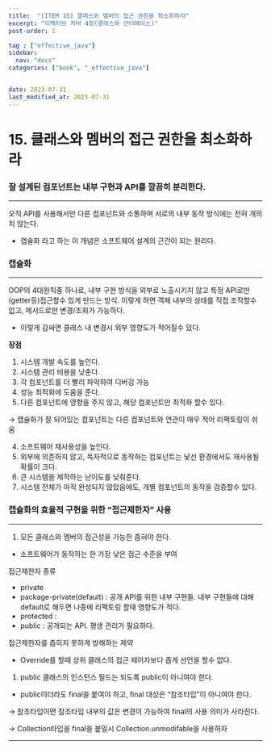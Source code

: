 ```yaml
---
title:  "[ITEM 15] 클래스와 멤버의 접근 권한을 최소화하라"
excerpt: "이펙티브 자바 4장(클래스와 인터페이스)"
post-order: 1                                

tag : ["effective_java"]
sidebar:
  nav: "docs"
categories: ["book", "_effective_java"]


date: 2023-07-31
last_modified_at: 2023-07-31
---
```

# 15. 클래스와 멤버의 접근 권한을 최소화하라


### 잘 설계된 컴포넌트는 내부 구현과 API를 깔끔히 분리한다.

---

오직 API를 사용해서만 다른 컴포넌트와 소통하며 서로의 내부 동작 방식에는 전혀 개의치 않는다.

- 캡슐화 라고 하는 이 개념은 소프트웨어 설계의 근간이 되는 원리다.

### 캡슐화

---

OOP의 4대원칙중 하나로, 내부 구현 방식을 외부로 노출시키지 않고 특정 API로만(getter등)접근할수 있게 만드는 방식. 이렇게 하면 객체 내부의 상태를 직접 조작할수 없고, 메서드로만 변경/조회가 가능하다.

- 이렇게 감싸면 클래스 내 변경시 외부 영향도가 적어질수 있다.

**장점**

1. 시스템 개발 속도를 높인다.
2. 시스템 관리 비용을 낮춘다.
  1. 각 컴포넌트를 더 빨리 파악하여 디버깅 가능
3. 성능 최적화에 도움을 준다.
  1. 다른 컴포넌트에 영향을 주지 않고, 해당 컴포넌트만 최적화 할수 있다.

   → 캡슐화가 잘 되어있는 컴포넌트는 다른 컴포넌트와 연관이 매우 적어 리팩토링이 쉬움

4. 소프트웨어 재사용성을 높인다.
  1. 외부에 의존하지 않고, 독자적으로 동작하는 컴포넌트는 낯선 환경에서도 재사용될 확률이 크다.
5. 큰 시스템을 제작하는 난이도를 낮춰준다.
  1. 시스템 전체가 아직 완성되지 않았음에도, 개별 컴포넌트의 동작을 검증할수 있다.

### 캡슐화의 효율적 구현을 위한 “접근제한자” 사용

---

1. 모든 클래스와 멤버의 접근성을 가능한 좁혀야 한다.
  - 소프트웨어가 동작하는 한 가장 낮은 접근 수준을 부여

   접근제한자 종류

  - private
  - package-private(default) : 공개 API를 위한 내부 구현들. 내부 구현들에 대해 default로 해두면 나중에 리팩토링 할때 영향도가 적다.
  - protected :
  - public : 공개되는 API. 평생 관리가 필요하다.

   접근제한자를 좁히지 못하게 방해하는 제약

  - Override를 할때 상위 클래스의 접근 제어자보다 좁게 선언을 할수 없다.

1. public 클래스의 인스턴스 필드는 되도록 public이 아니여야 한다.
  - public이더라도 final을 붙여야 하고, final 대상은 “참조타입”이 아니여야 한다.

   → 참조타입이면 참조타입 내부의 값은 변경이 가능하여 final의 사용 의미가 사라진다.

   → Collection타입을 final을 붙일시 Collection.unmodifable을 사용하자



---